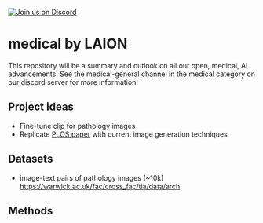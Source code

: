 <a href="https://discord.gg/xBPBXfcFHd"><img alt="Join us on Discord" src="https://img.shields.io/discord/823813159592001537?color=5865F2&logo=discord&logoColor=white"></a></br>

# medical by LAION
This repository will be a summary and outlook on all our open, medical, AI advancements. See the medical-general channel in the medical category on our discord server for more information! 

## Project ideas
- Fine-tune clip for pathology images
- Replicate [PLOS paper](https://journals.plos.org/ploscompbiol/article?id=10.1371/journal.pcbi.1006633) with current image generation techniques

## Datasets
- image-text pairs of pathology images (~10k) https://warwick.ac.uk/fac/cross_fac/tia/data/arch

## Methods
